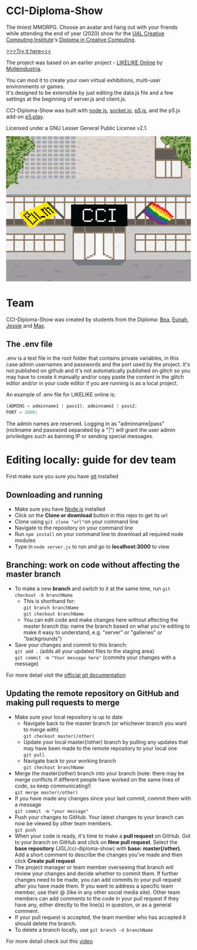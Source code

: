 # CCI-Diploma-Show

The tiniest MMORPG. Choose an avatar and hang out with your friends while attending the end of year (2020) show for the [UAL Creative Computing Institute](https://www.arts.ac.uk/creative-computing-institute)'s [Diploma in Creative Computing](https://www.arts.ac.uk/subjects/creative-computing/undergraduate/ual-creative-computing-institute-diploma).

<a href="https://cci.arts.ac.uk" target="_blank">>>>Try it here<<<</a>

The project was based on an earlier project - [LIKELIKE Online](https://github.com/molleindustria/likelike-online) by [Molleindustria](http://molleindustria.org/).

You can mod it to create your own virtual exhibitions, multi-user environments or games.  
It's designed to be extensible by just editing the data.js file and a few settings at the beginning of server.js and client.js.

CCI-Diploma-Show was built with [node.js](https://nodejs.org/), [socket.io](https://socket.io/), [p5.js](https://p5js.org/), and the p5.js add-on [p5.play](https://molleindustria.github.io/p5.play/).

Licensed under a GNU Lesser General Public License v2.1.

![](promo.gif)

# Team

CCI-Diploma-Show was created by students from the Diploma: [Bea](https://github.com/bats1996), [Eunah](https://github.com/eunah-lee), [Jessie](https://github.com/jessieziyun) and [Max](https://github.com/MaximilianUAL2020).

## The .env file

.env is a text file in the root folder that contains private variables, in this case admin usernames and passwords and the port used by the project. It's not published on github and it's not automatically published on glitch so you may have to create it manually and/or copy paste the content in the glitch editor and/or in your code editor if you are running is as a local project.

An example of .env file for LIKELIKE online is:

```javascript
(ADMINS = adminname1 | pass1), adminname2 | pass2;
PORT = 3000;
```

The admin names are reserved. Logging in as "adminname|pass" (nickname and password separated by a "|") will grant the user admin priviledges such as banning IP or sending special messages.

# Editing locally: guide for dev team

First make sure you sure you have [git](https://git-scm.com/) installed

## Downloading and running

* Make sure you have [Node.js](https://nodejs.org/en/) installed
* Click on the **Clone or download** button in this repo to get its url
* Clone using `git clone "url"`on your command line
* Navigate to the repository on your command line 
* Run `npm install` on your command line to download all required node modules
* Type in `node server.js` to run and go to **localhost:3000** to view

## Branching: work on code without affecting the master branch

* To make a new **branch** and switch to it at the same time, run `git checkout -b branchName`
    * This is shorthand for:  
    `git branch branchName`  
    `git checkout branchName`
    * You can edit code and make changes here without affecting the master branch (tip: name the branch based on what you're editing to make it easy to understand, e.g. "server" or "galleries" or "backgrounds")
* Save your changes and commit to this branch:  
`git add .` (adds all your updated files to the staging area)  
`git commit -m "Your message here"` (commits your changes with a message)  

For more detail visit the [official git documentation](https://git-scm.com/book/en/v2/Git-Branching-Basic-Branching-and-Merging)

## Updating the remote repository on GitHub and making pull requests to merge

* Make sure your local repository is up to date
    * Navigate back to the master branch (or whichever branch you want to merge with)  
    `git checkout master(/other)`  
    * Update your local master(/other) branch by pulling any updates that may have been made to the remote repository to your local one  
    `git pull`  
    * Navigate back to your working branch  
    `git checkout branchName`  
* Merge the master(/other) branch into your branch (note: there may be merge conflicts if different people have worked on the same lines of code, so keep communicating!)  
`git merge master(/other)`  
* If you have made any changes since your last commit, commit them with a message  
`git commit -m "your message"`  
* Push your changes to GitHub. Your latest changes to your branch can now be viewed by other team members.  
`git push`  
* When your code is ready, it's time to make a **pull request** on GitHub. Got to your branch on GitHub and click on **New pull request**. Select the **base repository** (JGL/cci-diploma-show) with **base: master(/other)**. Add a short comment to describe the changes you've made and then click **Create pull request**
* The project manager or team member overseeing that branch will review your changes and decide whether to commit them. If further changes need to be made, you can add commits to your pull request after you have made them. If you want to address a specific team member, use their @ (like in any other social media site). Other team members can add comments to the code in your pull request if they have any, either directly to the line(s) in question, or as a general comment.
* If your pull request is accepted, the team member who has accepted it should delete the branch.
* To delete a branch locally, use `git branch -d branchName`

For more detail check out this [video](https://www.youtube.com/watch?v=oFYyTZwMyAg)